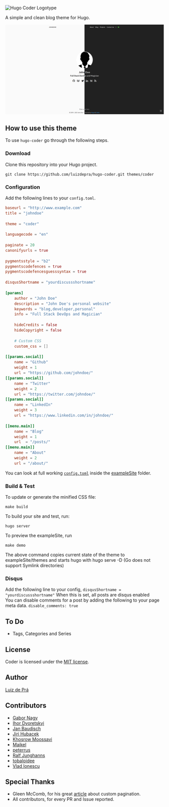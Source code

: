 ![Hugo Coder Logotype](https://github.com/luizdepra/hugo-coder/blob/master/images/logos/logotype-a.png)

A simple and clean blog theme for Hugo.

![](https://github.com/luizdepra/hugo-coder/blob/master/images/screenshot.png)

## How to use this theme

To use `hugo-coder` go through the following steps.

### Download

Clone this repository into your Hugo project.

```
git clone https://github.com/luizdepra/hugo-coder.git themes/coder
```

### Configuration

Add the following lines to your `config.toml`.

```toml
baseurl = "http://www.example.com"
title = "johndoe"

theme = "coder"

languagecode = "en"

paginate = 20
canonifyurls = true

pygmentsstyle = "b2"
pygmentscodefences = true
pygmentscodefencesguesssyntax = true

disqusShortname = "yourdiscussshortname"

[params]
    author = "John Doe"
    description = "John Doe's personal website"
    keywords = "blog,developer,personal"
    info = "Full Stack DevOps and Magician"

    hideCredits = false
    hideCopyright = false

    # Custom CSS
	custom_css = []

[[params.social]]
    name = "Github"
    weight = 1
    url = "https://github.com/johndoe/"
[[params.social]]
    name = "Twitter"
    weight = 2
    url = "https://twitter.com/johndoe/"
[[params.social]]
    name = "LinkedIn"
    weight = 3
    url = "https://www.linkedin.com/in/johndoe/"

[[menu.main]]
    name = "Blog"
    weight = 1
    url  = "/posts/"
[[menu.main]]
    name = "About"
    weight = 2
    url = "/about/"

```




You can look at full working [`config.toml`](https://github.com/luizdepra/hugo-coder/blob/master/exampleSite/config.toml) inside the [exampleSite](https://github.com/luizdepra/hugo-coder/tree/master/exampleSite) folder.

### Build & Test

To update or generate the minified CSS file:

```
make build
```

To build your site and test, run:

```
hugo server
```
To preview the exampleSite, run
```
make demo
```
 The above command copies current state of the theme to exampleSite/themes and starts hugo with hugo serve -D (Go does not support Symlink directories)

### Disqus
Add the following line to your config,
```disqusShortname = "yourdiscussshortname"``` When this is set, all posts are disqus enabled   
You can disable comments for a post by adding the following to your page meta data.
```disable_comments: true```


## To Do
- Tags, Categories and Series

## License

Coder is licensed under the [MIT license](https://github.com/luizdepra/hugo-coder/blob/master/LICENSE.md).

## Author

[Luiz de Prá](https://github.com/luizdepra)

## Contributors

- [Gabor Nagy](https://github.com/Aigeruth)
- [Ihor Dvoretskyi](https://github.com/idvoretskyi)
- [Jan Baudisch](https://github.com/flyingP0tat0)
- [Jiri Hubacek](https://github.com/qeef)
- [Khosrow Moossavi](https://github.com/khos2ow)
- [Maikel](https://github.com/mbollemeijer)
- [peterrus](https://github.com/peterrus)
- [Ralf Junghanns](https://github.com/rabbl)
- [tobaloidee](https://github.com/Tobaloidee)
- [Vlad Ionescu](https://github.com/Vlaaaaaaad)

## Special Thanks

- Gleen McComb, for his great [article](https://glennmccomb.com/articles/how-to-build-custom-hugo-pagination/) about custom pagination.
- All contributors, for every PR and Issue reported.

